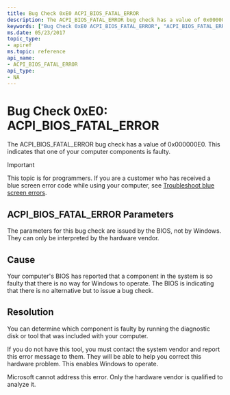 ```yaml
---
title: Bug Check 0xE0 ACPI_BIOS_FATAL_ERROR
description: The ACPI_BIOS_FATAL_ERROR bug check has a value of 0x000000E0. This indicates that one of your computer components is faulty.
keywords: ["Bug Check 0xE0 ACPI_BIOS_FATAL_ERROR", "ACPI_BIOS_FATAL_ERROR"]
ms.date: 05/23/2017
topic_type:
- apiref
ms.topic: reference
api_name:
- ACPI_BIOS_FATAL_ERROR
api_type:
- NA
---
```


# Bug Check 0xE0: ACPI\_BIOS\_FATAL\_ERROR


The ACPI\_BIOS\_FATAL\_ERROR bug check has a value of 0x000000E0. This indicates that one of your computer components is faulty.

> [!IMPORTANT]
> This topic is for programmers. If you are a customer who has received a blue screen error code while using your computer, see [Troubleshoot blue screen errors](https://www.windows.com/stopcode).


## ACPI\_BIOS\_FATAL\_ERROR Parameters


The parameters for this bug check are issued by the BIOS, not by Windows. They can only be interpreted by the hardware vendor.

## Cause

Your computer's BIOS has reported that a component in the system is so faulty that there is no way for Windows to operate. The BIOS is indicating that there is no alternative but to issue a bug check.

## Resolution

You can determine which component is faulty by running the diagnostic disk or tool that was included with your computer.

If you do not have this tool, you must contact the system vendor and report this error message to them. They will be able to help you correct this hardware problem. This enables Windows to operate.

Microsoft cannot address this error. Only the hardware vendor is qualified to analyze it.

 

 




